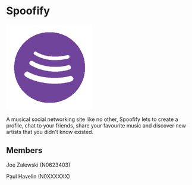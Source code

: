 # Spoofify

![Logo](https://github.com/joezed/Spoofify/blob/master/doc/SpoofifyLogo.png)

A musical social networking site like no other, Spoofify lets to create a profile, chat to your friends, share your favourite music and discover new artists that you didn't know existed. 

## Members

Joe Zalewski (N0623403) 

Paul Havelin (N0XXXXXX)

